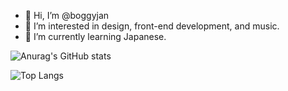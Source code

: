 - 👋 Hi, I’m @boggyjan
- 👀 I’m interested in design, front-end development, and music.
- 🌱 I’m currently learning Japanese.

![Anurag's GitHub stats](https://github-readme-stats.vercel.app/api?username=boggyjan&show_icons=true&theme=merko)

![Top Langs](https://github-readme-stats.vercel.app/api/top-langs/?username=boggyjan&layout=donut&theme=merko)
<!-- - 💞️ I’m looking to collaborate on ... -->
<!-- - 📫 How to reach me ... -->

<!---
boggyjan/boggyjan is a ✨ special ✨ repository because its `README.md` (this file) appears on your GitHub profile.
You can click the Preview link to take a look at your changes.
--->
